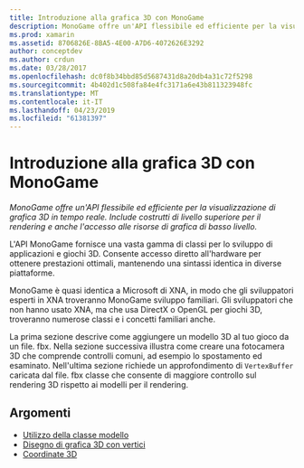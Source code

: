 ```yaml
---
title: Introduzione alla grafica 3D con MonoGame
description: MonoGame offre un'API flessibile ed efficiente per la visualizzazione di grafica 3D in tempo reale. Include costrutti di livello superiore per il rendering e anche l'accesso alle risorse di grafica di basso livello.
ms.prod: xamarin
ms.assetid: 8706826E-8BA5-4E00-A7D6-4072626E3292
author: conceptdev
ms.author: crdun
ms.date: 03/28/2017
ms.openlocfilehash: dc0f8b34bbd85d5687431d8a20db4a31c72f5298
ms.sourcegitcommit: 4b402d1c508fa84e4fc3171a6e43b811323948fc
ms.translationtype: MT
ms.contentlocale: it-IT
ms.lasthandoff: 04/23/2019
ms.locfileid: "61381397"
---
```

# <a name="introduction-to-3d-graphics-with-monogame"></a>Introduzione alla grafica 3D con MonoGame

_MonoGame offre un'API flessibile ed efficiente per la visualizzazione di grafica 3D in tempo reale. Include costrutti di livello superiore per il rendering e anche l'accesso alle risorse di grafica di basso livello._

L'API MonoGame fornisce una vasta gamma di classi per lo sviluppo di applicazioni e giochi 3D. Consente accesso diretto all'hardware per ottenere prestazioni ottimali, mantenendo una sintassi identica in diverse piattaforme.

MonoGame è quasi identica a Microsoft di XNA, in modo che gli sviluppatori esperti in XNA troveranno MonoGame sviluppo familiari. Gli sviluppatori che non hanno usato XNA, ma che usa DirectX o OpenGL per giochi 3D, troveranno numerose classi e i concetti familiari anche.

La prima sezione descrive come aggiungere un modello 3D al tuo gioco da un file. fbx. Nella sezione successiva illustra come creare una fotocamera 3D che comprende controlli comuni, ad esempio lo spostamento ed esaminato. Nell'ultima sezione richiede un approfondimento di `VertexBuffer` caricata dal file. fbx classe che consente di maggiore controllo sul rendering 3D rispetto ai modelli per il rendering.


## <a name="topics"></a>Argomenti

- [Utilizzo della classe modello](~/graphics-games/monogame/3d/part1.md)
- [Disegno di grafica 3D con vertici](~/graphics-games/monogame/3d/part2.md)
- [Coordinate 3D](~/graphics-games/monogame/3d/part3.md)
